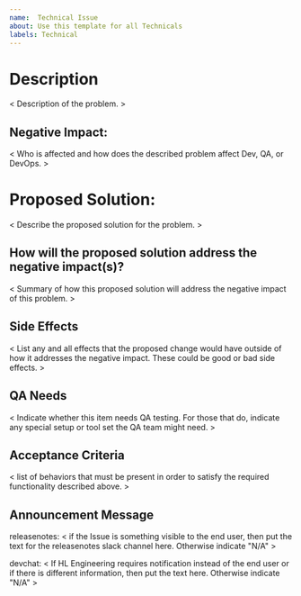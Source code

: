 ```yaml
---
name:  Technical Issue
about: Use this template for all Technicals
labels: Technical
---
```


# Description
< Description of the problem. >

## Negative Impact:
< Who is affected and how does the described problem affect Dev, QA, or DevOps. >

# Proposed Solution:
< Describe the proposed solution for the problem. >

## How will the proposed solution address the negative impact(s)?
< Summary of how this proposed solution will address the negative impact of this problem. >

## Side Effects
< List any and all effects that the proposed change would have outside of how it addresses the negative impact. These could be good or bad side effects. >

## QA Needs
< Indicate whether this item needs QA testing. For those that do, indicate any special setup or tool set the QA team might need. >

## Acceptance Criteria
< list of behaviors that must be present in order to satisfy the required functionality described above. >

## Announcement Message
releasenotes: < if the Issue is something visible to the end user, then put the text for the releasenotes slack channel here. Otherwise indicate "N/A" >

devchat: < If HL Engineering requires notification instead of the end user or if there is different information, then put the text here. Otherwise indicate "N/A" >

